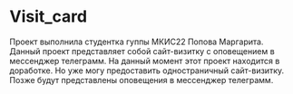 # Visit_card
Проект выполнила студентка гуппы МКИС22 Попова Маргарита. Данный проект представляет собой сайт-визитку с оповещением в мессенджер телеграмм. На данный момент этот проект находится в доработке. Но уже могу предоставить одностраничный сайт-визитку. Позже будут представлены оповещения в мессенджер телеграмм.
